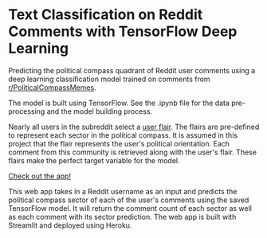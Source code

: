 # Text Classification on Reddit Comments with TensorFlow Deep Learning
Predicting the political compass quadrant of Reddit user comments using a deep learning classification model trained on comments from [r/PoliticalCompassMemes](https://www.reddit.com/r/PoliticalCompassMemes/). 

The model is built using TensorFlow. See the .ipynb file for the data pre-processing and the model building process.

Nearly all users in the subreddit select a [user flair](https://mods.reddithelp.com/hc/en-us/articles/360010541651-User-Flair). The flairs are pre-defined to represent each sector in the political compass. It is assumed in this project that the flair represents the user's political orientation. Each comment from this community is retrieved along with the user's flair. These flairs make the perfect target variable for the model.


[Check out the app!](https://political-compass-reddit-test.herokuapp.com/)

This web app takes in a Reddit username as an input and predicts the political compass sector of each of the user's comments using the saved TensorFlow model. It will return the comment count of each sector as well as each comment with its sector prediction. The web app is built with Streamlit and deployed using Heroku.
